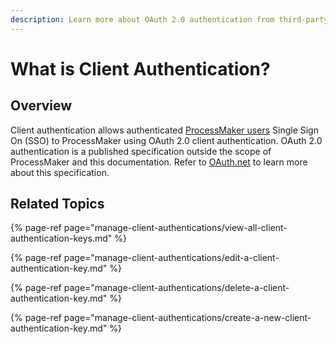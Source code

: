 ```yaml
---
description: Learn more about OAuth 2.0 authentication from third-party resources.
---
```


# What is Client Authentication?

## Overview

Client authentication allows authenticated [ProcessMaker users](../add-users/what-is-a-user.md) Single Sign On \(SSO\) to ProcessMaker using OAuth 2.0 client authentication. OAuth 2.0 authentication is a published specification outside the scope of ProcessMaker and this documentation. Refer to [OAuth.net](https://oauth.net/2/) to learn more about this specification.

## Related Topics

{% page-ref page="manage-client-authentications/view-all-client-authentication-keys.md" %}

{% page-ref page="manage-client-authentications/edit-a-client-authentication-key.md" %}

{% page-ref page="manage-client-authentications/delete-a-client-authentication-key.md" %}

{% page-ref page="manage-client-authentications/create-a-new-client-authentication-key.md" %}

